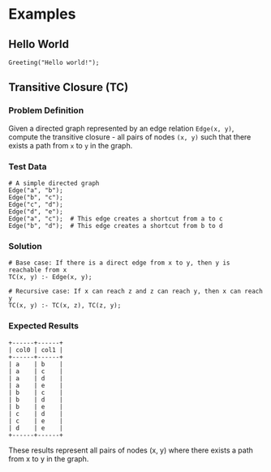 # Examples

## Hello World

```
Greeting("Hello world!");
```

## Transitive Closure (TC)

### Problem Definition

Given a directed graph represented by an edge relation `Edge(x, y)`, compute the transitive closure - all pairs of nodes `(x, y)` such that there exists a path from `x` to `y` in the graph.

### Test Data

```
# A simple directed graph
Edge("a", "b");
Edge("b", "c");
Edge("c", "d");
Edge("d", "e");
Edge("a", "c");  # This edge creates a shortcut from a to c
Edge("b", "d");  # This edge creates a shortcut from b to d
```

### Solution

```
# Base case: If there is a direct edge from x to y, then y is reachable from x
TC(x, y) :- Edge(x, y);

# Recursive case: If x can reach z and z can reach y, then x can reach y
TC(x, y) :- TC(x, z), TC(z, y);
```

### Expected Results

```
+------+------+
| col0 | col1 |
+------+------+
| a    | b    |
| a    | c    |
| a    | d    |
| a    | e    |
| b    | c    |
| b    | d    |
| b    | e    |
| c    | d    |
| c    | e    |
| d    | e    |
+------+------+
```

These results represent all pairs of nodes (x, y) where there exists a path from x to y in the graph.
